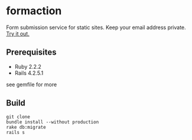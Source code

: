 # formaction

Form submission service for static sites. Keep your email address private. [Try it out.](http://young-retreat-61807.herokuapp.com)

## Prerequisites
* Ruby 2.2.2
* Rails 4.2.5.1

see gemfile for more

## Build
```
git clone
bundle install --without production
rake db:migrate
rails s
```